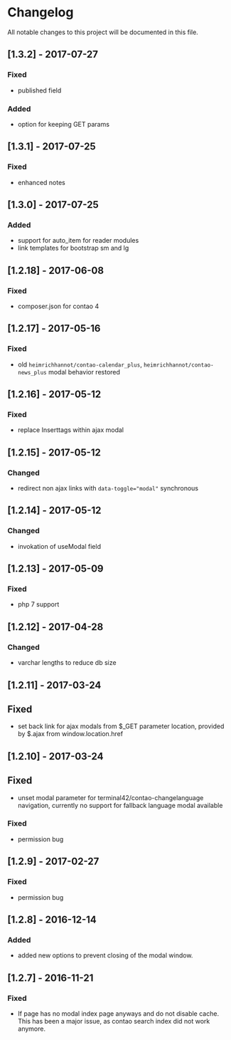 # Changelog
All notable changes to this project will be documented in this file.

## [1.3.2] - 2017-07-27

### Fixed
- published field

### Added
- option for keeping GET params

## [1.3.1] - 2017-07-25

### Fixed
- enhanced notes

## [1.3.0] - 2017-07-25

### Added
- support for auto_item for reader modules
- link templates for bootstrap sm and lg

## [1.2.18] - 2017-06-08

### Fixed
- composer.json for contao 4

## [1.2.17] - 2017-05-16

### Fixed
- old `heimrichhannot/contao-calendar_plus`, `heimrichhannot/contao-news_plus` modal behavior restored 

## [1.2.16] - 2017-05-12

### Fixed
- replace Inserttags within ajax modal 

## [1.2.15] - 2017-05-12

### Changed
- redirect non ajax links with `data-toggle="modal"` synchronous 

## [1.2.14] - 2017-05-12

### Changed
- invokation of useModal field

## [1.2.13] - 2017-05-09

### Fixed
- php 7 support

## [1.2.12] - 2017-04-28

### Changed
- varchar lengths to reduce db size

## [1.2.11] - 2017-03-24

## Fixed
- set back link for ajax modals from $_GET parameter location, provided by $.ajax from window.location.href

## [1.2.10] - 2017-03-24

## Fixed
- unset modal parameter for terminal42/contao-changelanguage navigation, currently no support for fallback language modal available 

### Fixed
- permission bug

## [1.2.9] - 2017-02-27

### Fixed
- permission bug

## [1.2.8] - 2016-12-14

### Added
- added new options to prevent closing of the modal window.

## [1.2.7] - 2016-11-21

### Fixed
- If page has no modal index page anyways and do not disable cache. This has been a major issue, as contao search index did not work anymore.
